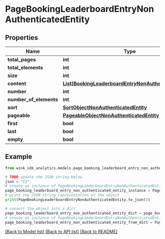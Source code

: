 # PageBookingLeaderboardEntryNonAuthenticatedEntity


## Properties

Name | Type | Description | Notes
------------ | ------------- | ------------- | -------------
**total_pages** | **int** |  | [optional] 
**total_elements** | **int** |  | [optional] 
**size** | **int** |  | [optional] 
**content** | [**List[BookingLeaderboardEntryNonAuthenticatedEntity]**](BookingLeaderboardEntryNonAuthenticatedEntity.md) |  | [optional] 
**number** | **int** |  | [optional] 
**number_of_elements** | **int** |  | [optional] 
**sort** | [**SortObjectNonAuthenticatedEntity**](SortObjectNonAuthenticatedEntity.md) |  | [optional] 
**pageable** | [**PageableObjectNonAuthenticatedEntity**](PageableObjectNonAuthenticatedEntity.md) |  | [optional] 
**first** | **bool** |  | [optional] 
**last** | **bool** |  | [optional] 
**empty** | **bool** |  | [optional] 

## Example

```python
from wink_sdk_analytics.models.page_booking_leaderboard_entry_non_authenticated_entity import PageBookingLeaderboardEntryNonAuthenticatedEntity

# TODO update the JSON string below
json = "{}"
# create an instance of PageBookingLeaderboardEntryNonAuthenticatedEntity from a JSON string
page_booking_leaderboard_entry_non_authenticated_entity_instance = PageBookingLeaderboardEntryNonAuthenticatedEntity.from_json(json)
# print the JSON string representation of the object
print(PageBookingLeaderboardEntryNonAuthenticatedEntity.to_json())

# convert the object into a dict
page_booking_leaderboard_entry_non_authenticated_entity_dict = page_booking_leaderboard_entry_non_authenticated_entity_instance.to_dict()
# create an instance of PageBookingLeaderboardEntryNonAuthenticatedEntity from a dict
page_booking_leaderboard_entry_non_authenticated_entity_from_dict = PageBookingLeaderboardEntryNonAuthenticatedEntity.from_dict(page_booking_leaderboard_entry_non_authenticated_entity_dict)
```
[[Back to Model list]](../README.md#documentation-for-models) [[Back to API list]](../README.md#documentation-for-api-endpoints) [[Back to README]](../README.md)


